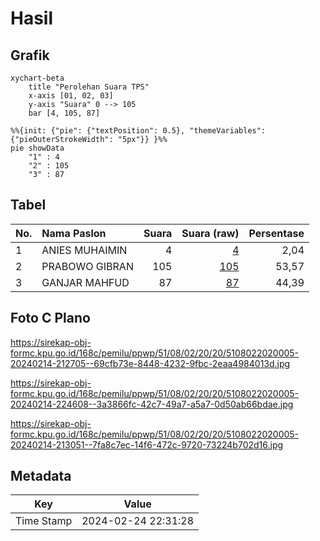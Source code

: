# Hasil

## Grafik

```mermaid
xychart-beta
    title "Perolehan Suara TPS"
    x-axis [01, 02, 03]
    y-axis "Suara" 0 --> 105
    bar [4, 105, 87]
```

```mermaid
%%{init: {"pie": {"textPosition": 0.5}, "themeVariables": {"pieOuterStrokeWidth": "5px"}} }%%
pie showData
    "1" : 4
    "2" : 105
    "3" : 87
```

## Tabel

| No. | Nama Paslon    | Suara | Suara (raw) | Persentase |
|:--- |:-------------- | -----:| -----------:| ----------:|
| 1   | ANIES MUHAIMIN | 4     | [4][p-1]    | 2,04       |
| 2   | PRABOWO GIBRAN | 105   | [105][p-2]  | 53,57      |
| 3   | GANJAR MAHFUD  | 87    | [87][p-3]   | 44,39      |


[p-1]: https://github.com/gigit-pemilu/pemilu-2024-51-bali/blob/main/pilpres/hitung-suara/sub/51-bali/sub/08-buleleng/sub/02-seririt/sub/2020-kalisada/sub/005-tps/sub/paslon-1.txt
[p-2]: https://github.com/gigit-pemilu/pemilu-2024-51-bali/blob/main/pilpres/hitung-suara/sub/51-bali/sub/08-buleleng/sub/02-seririt/sub/2020-kalisada/sub/005-tps/sub/paslon-2.txt
[p-3]: https://github.com/gigit-pemilu/pemilu-2024-51-bali/blob/main/pilpres/hitung-suara/sub/51-bali/sub/08-buleleng/sub/02-seririt/sub/2020-kalisada/sub/005-tps/sub/paslon-3.txt

## Foto C Plano

https://sirekap-obj-formc.kpu.go.id/168c/pemilu/ppwp/51/08/02/20/20/5108022020005-20240214-212705--69cfb73e-8448-4232-9fbc-2eaa4984013d.jpg

https://sirekap-obj-formc.kpu.go.id/168c/pemilu/ppwp/51/08/02/20/20/5108022020005-20240214-224608--3a3866fc-42c7-49a7-a5a7-0d50ab66bdae.jpg

https://sirekap-obj-formc.kpu.go.id/168c/pemilu/ppwp/51/08/02/20/20/5108022020005-20240214-213051--7fa8c7ec-14f6-472c-9720-73224b702d16.jpg


## Metadata

| Key        | Value               |
| ---------- | ------------------- |
| Time Stamp | 2024-02-24 22:31:28 |



